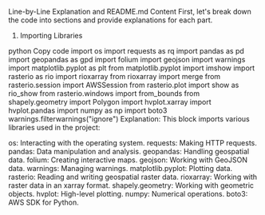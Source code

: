 Line-by-Line Explanation and README.md Content
First, let's break down the code into sections and provide explanations for each part.

1. Importing Libraries

python
Copy code
import os 
import requests as rq
import pandas as pd
import geopandas as gpd
import folium
import geojson
import warnings
import matplotlib.pyplot as plt
from matplotlib.pyplot import imshow
import rasterio as rio
import rioxarray
from rioxarray import merge
from rasterio.session import AWSSession
from rasterio.plot import show as rio_show
from rasterio.windows import from_bounds
from shapely.geometry import Polygon
import hvplot.xarray
import hvplot.pandas
import numpy as np
import boto3
warnings.filterwarnings("ignore")
Explanation: This block imports various libraries used in the project:

os: Interacting with the operating system.
requests: Making HTTP requests.
pandas: Data manipulation and analysis.
geopandas: Handling geospatial data.
folium: Creating interactive maps.
geojson: Working with GeoJSON data.
warnings: Managing warnings.
matplotlib.pyplot: Plotting data.
rasterio: Reading and writing geospatial raster data.
rioxarray: Working with raster data in an xarray format.
shapely.geometry: Working with geometric objects.
hvplot: High-level plotting.
numpy: Numerical operations.
boto3: AWS SDK for Python.
